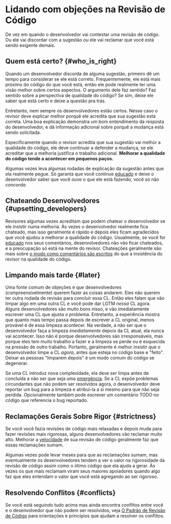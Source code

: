 # Lidando com objeções na Revisão de Código

De vez em quando o desenvolvedor vai contestar uma revisão de código. Ou ele vai
discordar com a sugestão ou ele vai reclamar que você está sendo exigente
demais.

## Quem está certo? {#who_is_right}

Quando um desenvolvedor discorda de alguma sugestão, primeiro dê um tempo para
considerar se ele está correto. Frequentemente, ele está mais próximo do código
do que você está, então ele pode realmente ter uma visão melhor sobre certos
aspectos. O argumento dele faz sentido? Faz sentido sobre a perspectiva de
qualidade do código? Se sim, deixe ele saber que está certo e deixe a questão
pra trás.

Entretanto, nem sempre os desenvolvedores estão certos. Nesse caso o revisor
deve explicar melhor porquê ele acredita que sua sugestão está correta. Uma boa
explicação demonstra um bom entendimento da resposta do desenvolvedor, e dá
informação adicional sobre porquê a mudança está sendo solicitada.

Especificamente quando o revisor acredita que sua sugestão vai melhor a
qualidade do código, ele deve continuar a defender a mudança, se ele acreditar
que a melhoria justifica o trabalho adicional. **Melhorar a qualidade do código
tende a acontecer em pequenos paços.**

Algumas vezes leva algumas rodadas de explicação da sugestão antes que ela
realmente pegue. Só garanta que você continue [educado](comments.md#courtesy) e
deixe o desenvolvedor saber que você _ouve_ o que ele está fazendo, você só não
_concorda_.

## Chateando Desenvolvedores {#upsetting_developers}

Revisores algumas vezes acreditam que podem chatear o desenvolvedor se ele
insistir numa melhoria. Às vezes o desenvolvedor realmente fica chateado, mas
isso geralmente é rápido e depois eles ficam agradecidos que você ajudou a
melhorar a qualidade do código. Usualmente, se você for
[educado](comments.md#courtesy) nos seus comentários, desenvolvedores não vão
ficar chateados, e a preocupação só está na mente do revisor. Chateações
geralmente são mais sobre
[o modo como comentários são escritos](comments.md#courtesy) do que a
insistência do revisor na qualidade do código.

## Limpando mais tarde {#later}

Uma fonte comum de objeções é que desenvolvedores (compreensivelmente) querem
fazer as coisas andarem. Eles não querem ter outra rodada de revisão para
concluir essa CL. Então eles falam que vão limpar algo em uma outra CL e você
pode dar LGTM _nessa_ CL agora. Alguns desenvolvedores são muito bons nisso, e
vão imediatamente escrever uma CL que ajusta o problema. Entretanto, a
experiência mostra que quanto mais tempo passa depois de escrever a CL original,
menos provável é de essa limpeza acontecer. Na verdade, a não ser que o
desenvolvedor faça a limpeza _imediatamente_ depois da CL atual, ela nunca vai
acontecer. Isso não é porque desenvolvedores são irresponsáveis, mas porque eles
tem muito trabalho a fazer e a limpeza se perde ou é esquecida na pressão de
outro trabalho. Portanto, geralmente é melhor insistir que o desenvolvedor limpe
a CL _agora_, antes que esteja no código base e "feito". Deixar as pessoas
"limparem depois" é um modo comum do código se degenerar.

Se uma CL introduz nova complexidade, ela deve ser limpa antes de concluída a
não ser que seja uma [emergência](../emergencies.md). Se a CL expõe problemas
circundantes que não podem ser resolvidos agora, o desenvolvedor deve reportar
um bug para a limpeza e atribuí-la a si mesmo para que não seja perdida.
Opcionalmente também pode escrever um comentário TODO no código que referencia o
bug reportado.

## Reclamações Gerais Sobre Rigor {#strictness}

Se você você fazia revisões de código mais relaxadas e depois muda para fazer
revisões mais rigorosas, alguns desenvolvedores vão reclamar muito alto.
Melhorar a [velocidade](speed.md) de sua revisão de código geralmente faz que
essas reclamações sumam.

Algumas vezes pode levar meses para que as reclamações sumam, mas eventualmente
os desenvolvedores tendem a ver o valor na rigorosidade da revisão de código
assim como o ótimo código que ela ajuda a gerar. Às vezes os que mais reclamam
viram seus maiores apoiadores quando algo faz que eles entendam o valor que você
está agregando ao ser rigoroso.

## Resolvendo Conflitos {#conflicts}

Se você está seguindo tudo acima mas ainda encontra conflitos entre você e o
desenvolvedor que não podem ser resolvidos, veja
[O Padrão de Revisão de Código](standard.md) para orientações e princípios que
ajudam a resolver os conflitos.
